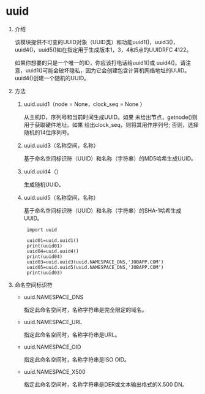 # uuid

1. 介绍

	该模块提供不可变的UUID对象（UUID类）和功能uuid1()，uuid3()，uuid4()，uuid5()如在指定用于生成版本1，3，4和5点的UUIDRFC 4122。

	如果你想要的只是一个唯一的ID，你应该打电话给uuid1()或 uuid4()。请注意，uuid1()可能会破坏隐私，因为它会创建包含计算机网络地址的UUID。 uuid4()创建一个随机的UUID。
2. 方法

	1. uuid.uuid1（node = None，clock_seq = None ）

		从主机ID，序列号和当前时间生成UUID。如果 未给出节点，getnode()则用于获取硬件地址。如果 给出clock_seq，则将其用作序列号; 否则，选择随机的14位序列号。

	2. uuid.uuid3（名称空间，名称）

		基于命名空间标识符（UUID）和名称（字符串）的MD5哈希生成UUID。

	3. uuid.uuid4（）

		生成随机UUID。

	4. uuid.uuid5（名称空间，名称）

		基于命名空间标识符（UUID）和名称（字符串）的SHA-1哈希生成UUID。
		
	
			import uuid

			uuid01=uuid.uuid1()
			print(uuid01)
			uuid04=uuid.uuid4()
			print(uuid04)
			uuid03=uuid.uuid3(uuid.NAMESPACE_DNS,'JOBAPP.COM')
			uuid05=uuid.uuid5(uuid.NAMESPACE_DNS,'JOBAPP.COM')
			print(uuid03)
3. 命名空间标识符

	* uuid.NAMESPACE_DNS

		指定此命名空间时，名称字符串是完全限定的域名。

	* uuid.NAMESPACE_URL

		指定此命名空间时，名称字符串是URL。

	* uuid.NAMESPACE_OID

		指定此命名空间时，名称字符串是ISO OID。

	* uuid.NAMESPACE_X500

		指定此命名空间时，名称字符串是DER或文本输出格式的X.500 DN。
